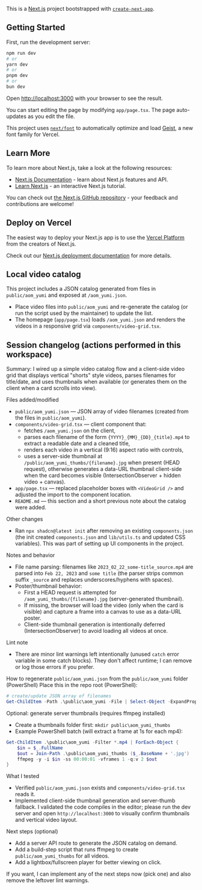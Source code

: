 This is a [Next.js](https://nextjs.org) project bootstrapped with [`create-next-app`](https://nextjs.org/docs/app/api-reference/cli/create-next-app).

## Getting Started

First, run the development server:

```bash
npm run dev
# or
yarn dev
# or
pnpm dev
# or
bun dev
```

Open [http://localhost:3000](http://localhost:3000) with your browser to see the result.

You can start editing the page by modifying `app/page.tsx`. The page auto-updates as you edit the file.

This project uses [`next/font`](https://nextjs.org/docs/app/building-your-application/optimizing/fonts) to automatically optimize and load [Geist](https://vercel.com/font), a new font family for Vercel.

## Learn More

To learn more about Next.js, take a look at the following resources:

- [Next.js Documentation](https://nextjs.org/docs) - learn about Next.js features and API.
- [Learn Next.js](https://nextjs.org/learn) - an interactive Next.js tutorial.

You can check out [the Next.js GitHub repository](https://github.com/vercel/next.js) - your feedback and contributions are welcome!

## Deploy on Vercel

The easiest way to deploy your Next.js app is to use the [Vercel Platform](https://vercel.com/new?utm_medium=default-template&filter=next.js&utm_source=create-next-app&utm_campaign=create-next-app-readme) from the creators of Next.js.

Check out our [Next.js deployment documentation](https://nextjs.org/docs/app/building-your-application/deploying) for more details.

## Local video catalog

This project includes a JSON catalog generated from files in `public/aom_yumi` and exposed at `/aom_yumi.json`.

- Place video files into `public/aom_yumi` and re-generate the catalog (or run the script used by the maintainer) to update the list.
- The homepage (`app/page.tsx`) loads `/aom_yumi.json` and renders the videos in a responsive grid via `components/video-grid.tsx`.

## Session changelog (actions performed in this workspace)

Summary: I wired up a simple video catalog flow and a client-side video grid that displays vertical "shorts" style videos, parses filenames for title/date, and uses thumbnails when available (or generates them on the client when a card scrolls into view).

Files added/modified
- `public/aom_yumi.json` — JSON array of video filenames (created from the files in `public/aom_yumi`).
- `components/video-grid.tsx` — client component that:
	- fetches `/aom_yumi.json` on the client,
	- parses each filename of the form `{YYYY}_{MM}_{DD}_{title}.mp4` to extract a readable date and a cleaned title,
	- renders each video in a vertical (9:16) aspect ratio with controls,
	- uses a server-side thumbnail at `/public/aom_yumi_thumbs/{filename}.jpg` when present (HEAD request), otherwise generates a data-URL thumbnail client-side when the card becomes visible (IntersectionObserver + hidden video + canvas).
- `app/page.tsx` — replaced placeholder boxes with `<VideoGrid />` and adjusted the import to the component location.
- `README.md` — this section and a short previous note about the catalog were added.

Other changes
- Ran `npx shadcn@latest init` after removing an existing `components.json` (the init created `components.json` and `lib/utils.ts` and updated CSS variables). This was part of setting up UI components in the project.

Notes and behavior
- File name parsing: filenames like `2023_02_22_some-title_source.mp4` are parsed into `Feb 22, 2023` and `some title` (the parser strips common suffix `_source` and replaces underscores/hyphens with spaces).
- Poster/thumbnail behavior:
	- First a HEAD request is attempted for `/aom_yumi_thumbs/{filename}.jpg` (server-generated thumbnail).
	- If missing, the browser will load the video (only when the card is visible) and capture a frame into a canvas to use as a data-URL poster.
	- Client-side thumbnail generation is intentionally deferred (IntersectionObserver) to avoid loading all videos at once.

Lint note
- There are minor lint warnings left intentionally (unused `catch` error variable in some catch blocks). They don't affect runtime; I can remove or log those errors if you prefer.

How to regenerate `public/aom_yumi.json` from the `public/aom_yumi` folder (PowerShell)
Place this in the repo root (PowerShell):

```powershell
# create/update JSON array of filenames
Get-ChildItem -Path .\public\aom_yumi -File | Select-Object -ExpandProperty Name | ConvertTo-Json -Compress | Out-File -Encoding utf8 .\public\aom_yumi.json
```

Optional: generate server thumbnails (requires ffmpeg installed)
- Create a thumbnails folder first: `mkdir public\aom_yumi_thumbs`
- Example PowerShell batch (will extract a frame at 1s for each mp4):

```powershell
Get-ChildItem .\public\aom_yumi -Filter *.mp4 | ForEach-Object {
	$in = $_.FullName
	$out = Join-Path .\public\aom_yumi_thumbs ($_.BaseName + '.jpg')
	ffmpeg -y -i $in -ss 00:00:01 -vframes 1 -q:v 2 $out
}
```

What I tested
- Verified `public/aom_yumi.json` exists and `components/video-grid.tsx` reads it.
- Implemented client-side thumbnail generation and server-thumb fallback. I validated the code compiles in the editor; please run the dev server and open `http://localhost:3000` to visually confirm thumbnails and vertical video layout.

Next steps (optional)
- Add a server API route to generate the JSON catalog on demand.
- Add a build-step script that runs ffmpeg to create `public/aom_yumi_thumbs` for all videos.
- Add a lightbox/fullscreen player for better viewing on click.

If you want, I can implement any of the next steps now (pick one) and also remove the leftover lint warnings.

